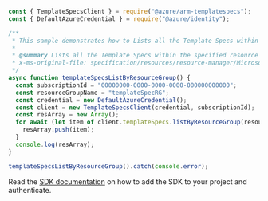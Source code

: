 ```javascript
const { TemplateSpecsClient } = require("@azure/arm-templatespecs");
const { DefaultAzureCredential } = require("@azure/identity");

/**
 * This sample demonstrates how to Lists all the Template Specs within the specified resource group.
 *
 * @summary Lists all the Template Specs within the specified resource group.
 * x-ms-original-file: specification/resources/resource-manager/Microsoft.Resources/stable/2021-05-01/examples/TemplateSpecsListByResourceGroup.json
 */
async function templateSpecsListByResourceGroup() {
  const subscriptionId = "00000000-0000-0000-0000-000000000000";
  const resourceGroupName = "templateSpecRG";
  const credential = new DefaultAzureCredential();
  const client = new TemplateSpecsClient(credential, subscriptionId);
  const resArray = new Array();
  for await (let item of client.templateSpecs.listByResourceGroup(resourceGroupName)) {
    resArray.push(item);
  }
  console.log(resArray);
}

templateSpecsListByResourceGroup().catch(console.error);
```

Read the [SDK documentation](https://github.com/Azure/azure-sdk-for-js/blob/%40azure%2Farm-templatespecs_2.0.1/sdk/templatespecs/arm-templatespecs/README.md) on how to add the SDK to your project and authenticate.
